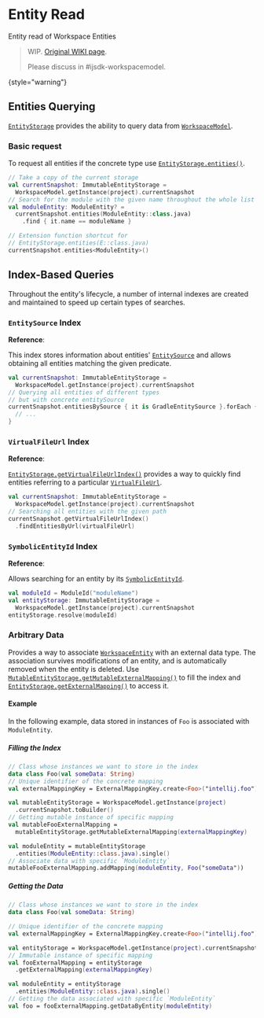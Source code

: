 <!-- Copyright 2000-2024 JetBrains s.r.o. and contributors. Use of this source code is governed by the Apache 2.0 license. -->

# Entity Read

<primary-label ref="2024.2"/>

<link-summary>Entity read of Workspace Entities</link-summary>

> WIP. [Original WIKI page](https://youtrack.jetbrains.com/articles/IJPL-A-503/EntityRead).
>
> Please discuss in #ijsdk-workspacemodel.
>
{style="warning"}

## Entities Querying

[`EntityStorage`](%gh-ic%/platform/workspace/storage/src/com/intellij/platform/workspace/storage/EntityStorage.kt)
provides the ability to query data from
[`WorkspaceModel`](%gh-ic%/platform/backend/workspace/src/WorkspaceModel.kt).

### Basic request

To request all entities if the concrete type use
[`EntityStorage.entities()`](%gh-ic%/platform/workspace/storage/src/com/intellij/platform/workspace/storage/EntityStorage.kt).

```kotlin
// Take a copy of the current storage
val currentSnapshot: ImmutableEntityStorage =
  WorkspaceModel.getInstance(project).currentSnapshot
// Search for the module with the given name throughout the whole list
val moduleEntity: ModuleEntity? =
  currentSnapshot.entities(ModuleEntity::class.java)
    .find { it.name == moduleName }

// Extension function shortcut for
// EntityStorage.entities(E::class.java)
currentSnapshot.entities<ModuleEntity>()
```

## Index-Based Queries

Throughout the entity's lifecycle, a number of internal indexes are created and maintained to speed up certain types of searches.

### `EntitySource` Index

<tldr>

**Reference**: [](workspace_model_entity_properties.md#entitysource)

</tldr>

This index stores information about entities'
[`EntitySource`](%gh-ic%/platform/workspace/storage/src/com/intellij/platform/workspace/storage/EntitySource.kt)
and allows obtaining all entities matching the given predicate.

```kotlin
val currentSnapshot: ImmutableEntityStorage =
  WorkspaceModel.getInstance(project).currentSnapshot
// Querying all entities of different types
// but with concrete entitySource
currentSnapshot.entitiesBySource { it is GradleEntitySource }.forEach {
  // ...
}
```

### `VirtualFileUrl` Index

<tldr>

**Reference**: [](workspace_model_entity_properties.md#virtualfileurl)

</tldr>

[`EntityStorage.getVirtualFileUrlIndex()`](%gh-ic%/platform/workspace/storage/src/com/intellij/platform/workspace/storage/EntityStorage.kt)
provides a way to quickly find entities referring to a particular
[`VirtualFileUrl`](%gh-ic%/platform/workspace/storage/src/com/intellij/platform/workspace/storage/url/VirtualFileUrl.java).

```kotlin
val currentSnapshot: ImmutableEntityStorage =
  WorkspaceModel.getInstance(project).currentSnapshot
// Searching all entities with the given path
currentSnapshot.getVirtualFileUrlIndex()
  .findEntitiesByUrl(virtualFileUrl)
```

### `SymbolicEntityId` Index

<tldr>

**Reference**: [](workspace_model_entity_properties.md#symbolicentityid)

</tldr>

Allows searching for an entity by its
[`SymbolicEntityId`](%gh-ic%/platform/workspace/storage/src/com/intellij/platform/workspace/storage/SymbolicEntityId.kt).

```kotlin
val moduleId = ModuleId("moduleName")
val entityStorage: ImmutableEntityStorage =
  WorkspaceModel.getInstance(project).currentSnapshot
entityStorage.resolve(moduleId)
```

### Arbitrary Data

Provides a way to associate
[`WorkspaceEntity`](%gh-ic%/platform/workspace/storage/src/com/intellij/platform/workspace/storage/WorkspaceEntity.kt)
with an external data type.
The association survives modifications of an entity, and is automatically removed when the entity is deleted.
Use
[`MutableEntityStorage.getMutableExternalMapping()`](%gh-ic%/platform/workspace/storage/src/com/intellij/platform/workspace/storage/MutableEntityStorage.kt)
to fill the index and
[`EntityStorage.getExternalMapping()`](%gh-ic%/platform/workspace/storage/src/com/intellij/platform/workspace/storage/EntityStorage.kt)
to access it.

#### Example

In the following example, data stored in instances of `Foo` is associated with `ModuleEntity`.

##### Filling the Index

```kotlin
// Сlass whose instances we want to store in the index
data class Foo(val someData: String)
// Unique identifier of the concrete mapping
val externalMappingKey = ExternalMappingKey.create<Foo>("intellij.foo")

val mutableEntityStorage = WorkspaceModel.getInstance(project)
  .currentSnapshot.toBuilder()
// Getting mutable instance of specific mapping
val mutableFooExternalMapping =
  mutableEntityStorage.getMutableExternalMapping(externalMappingKey)

val moduleEntity = mutableEntityStorage
  .entities(ModuleEntity::class.java).single()
// Associate data with specific `ModuleEntity`
mutableFooExternalMapping.addMapping(moduleEntity, Foo("someData"))
```

##### Getting the Data

```kotlin
// Сlass whose instances we want to store in the index
data class Foo(val someData: String)

// Unique identifier of the concrete mapping
val externalMappingKey = ExternalMappingKey.create<Foo>("intellij.foo")

val entityStorage = WorkspaceModel.getInstance(project).currentSnapshot
// Immutable instance of specific mapping
val fooExternalMapping = entityStorage
  .getExternalMapping(externalMappingKey)

val moduleEntity = entityStorage
  .entities(ModuleEntity::class.java).single()
// Getting the data associated with specific `ModuleEntity`
val foo = fooExternalMapping.getDataByEntity(moduleEntity)
```
